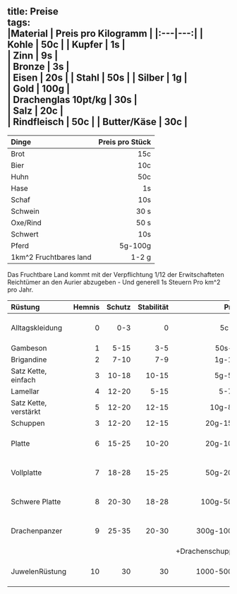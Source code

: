 title: Preise  
tags:   
|Material | Preis pro Kilogramm |
|:---|---:|
| Kohle | 50c |
| Kupfer | 1s |  
| Zinn | 9s |  
| Bronze | 3s |  
| Eisen  | 20s |
| Stahl  | 50s |
| Silber | 1g  |  
| Gold | 100g |  
| Drachenglas 10pt/kg | 30s |  
| Salz | 20c |  
| Rindfleisch | 50c |
| Butter/Käse | 30c |
---
|Dinge| Preis pro Stück |
| :---|---:|
| Brot| 15c|
| Bier| 10c|
| Huhn| 50c|
| Hase| 1s|
| Schaf| 10s|
| Schwein| 30 s|
| Oxe/Rind| 50 s|
| Schwert| 10s |
| Pferd | 5g-100g |
| 1km^2 Fruchtbares land | 1-2 g |

Das Fruchtbare Land kommt mit der Verpflichtung 1/12 der Erwitschafteten Reichtümer an den Aurier abzugeben - Und generell 1s Steuern Pro km^2 pro Jahr.

|Rüstung| Hemnis | Schutz | Stabilität | Preis | Anmerkung |
| :---|---:|---:|---:|---:|---:|  
| Alltagskleidung| 0| 0-3 | 0 | 5c-5s | Nicht auf Schutz ausgelegt |  
| Gambeson | 1 | 5-15 | 3-5 | 50s-5g | |  
| Brigandine | 2 | 7-10 | 7-9 | 1g-10g | |  
| Satz Kette, einfach | 3 | 10-18 | 10-15 | 5g-50g | |  
| Lamellar | 4| 12-20 | 5-15 |5-70g | |
| Satz Kette, verstärkt | 5 | 12-20 | 12-15 | 10g-80g | |  
| Schuppen | 3 | 12-20 | 12-15 |20g-150g | |
| Platte | 6 | 15-25 | 10-20 | 20g-100g | Nimmt schaden von Stumpfen Waffen |  
| Vollplatte | 7 | 18-28 | 15-25 | 50g-200g| Nimmt schaden von Stumpfen Waffen |  
| Schwere Platte | 8 | 20-30 | 18-28 | 100g-500g| Nimmt schaden von Stumpfen Waffen |  
| Drachenpanzer | 9 |  25-35 | 20-30 | 300g-1000g | Nimmt keinen Schaden von Magie |  
|               |   |        |       |+Drachenschuppen ||
| JuwelenRüstung  | 10 | 30 | 30 | 1000-5000g | dutzende verzauberungen möglich|   

